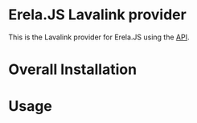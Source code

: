 # Erela.JS Lavalink provider

This is the Lavalink provider for Erela.JS using the [API](https://github.com/MenuDocs/erela.js/packages/erela.js-api).

# Overall Installation

# Usage